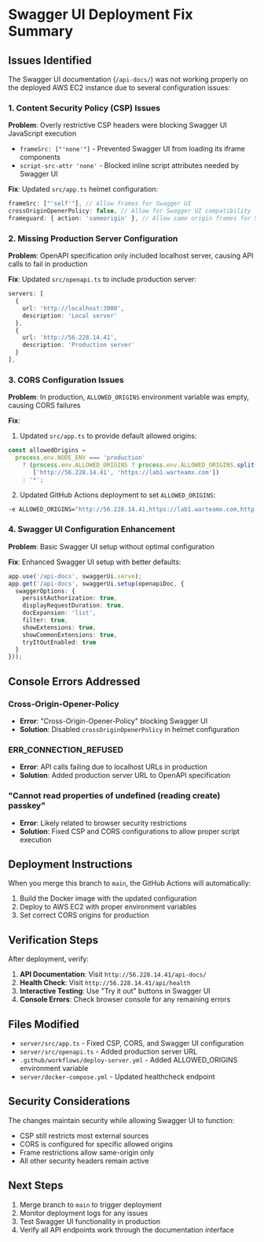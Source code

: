 # Swagger UI Deployment Fix Summary

## Issues Identified

The Swagger UI documentation (`/api-docs/`) was not working properly on the deployed AWS EC2 instance due to several configuration issues:

### 1. Content Security Policy (CSP) Issues
**Problem**: Overly restrictive CSP headers were blocking Swagger UI JavaScript execution
- `frameSrc: ["'none'"]` - Prevented Swagger UI from loading its iframe components
- `script-src-attr 'none'` - Blocked inline script attributes needed by Swagger UI

**Fix**: Updated `src/app.ts` helmet configuration:
```typescript
frameSrc: ["'self'"], // Allow frames for Swagger UI
crossOriginOpenerPolicy: false, // Allow for Swagger UI compatibility
frameguard: { action: 'sameorigin' }, // Allow same origin frames for Swagger UI
```

### 2. Missing Production Server Configuration
**Problem**: OpenAPI specification only included localhost server, causing API calls to fail in production

**Fix**: Updated `src/openapi.ts` to include production server:
```typescript
servers: [
  {
    url: 'http://localhost:3000',
    description: 'Local server'
  },
  {
    url: 'http://56.228.14.41',
    description: 'Production server'
  }
],
```

### 3. CORS Configuration Issues
**Problem**: In production, `ALLOWED_ORIGINS` environment variable was empty, causing CORS failures

**Fix**: 
1. Updated `src/app.ts` to provide default allowed origins:
```typescript
const allowedOrigins =
  process.env.NODE_ENV === 'production'
    ? (process.env.ALLOWED_ORIGINS ? process.env.ALLOWED_ORIGINS.split(',') : 
       ['http://56.228.14.41', 'https://lab1.warteamx.com'])
    : '*';
```

2. Updated GitHub Actions deployment to set `ALLOWED_ORIGINS`:
```bash
-e ALLOWED_ORIGINS="http://56.228.14.41,https://lab1.warteamx.com,http://lab1-todoapp.s3-website.eu-north-1.amazonaws.com"
```

### 4. Swagger UI Configuration Enhancement
**Problem**: Basic Swagger UI setup without optimal configuration

**Fix**: Enhanced Swagger UI setup with better defaults:
```typescript
app.use('/api-docs', swaggerUi.serve);
app.get('/api-docs', swaggerUi.setup(openapiDoc, {
  swaggerOptions: {
    persistAuthorization: true,
    displayRequestDuration: true,
    docExpansion: 'list',
    filter: true,
    showExtensions: true,
    showCommonExtensions: true,
    tryItOutEnabled: true
  }
}));
```

## Console Errors Addressed

### Cross-Origin-Opener-Policy
- **Error**: "Cross-Origin-Opener-Policy" blocking Swagger UI
- **Solution**: Disabled `crossOriginOpenerPolicy` in helmet configuration

### ERR_CONNECTION_REFUSED
- **Error**: API calls failing due to localhost URLs in production
- **Solution**: Added production server URL to OpenAPI specification

### "Cannot read properties of undefined (reading create) passkey"
- **Error**: Likely related to browser security restrictions
- **Solution**: Fixed CSP and CORS configurations to allow proper script execution

## Deployment Instructions

When you merge this branch to `main`, the GitHub Actions will automatically:

1. Build the Docker image with the updated configuration
2. Deploy to AWS EC2 with proper environment variables
3. Set correct CORS origins for production

## Verification Steps

After deployment, verify:

1. **API Documentation**: Visit `http://56.228.14.41/api-docs/`
2. **Health Check**: Visit `http://56.228.14.41/api/health`
3. **Interactive Testing**: Use "Try it out" buttons in Swagger UI
4. **Console Errors**: Check browser console for any remaining errors

## Files Modified

- `server/src/app.ts` - Fixed CSP, CORS, and Swagger UI configuration
- `server/src/openapi.ts` - Added production server URL
- `.github/workflows/deploy-server.yml` - Added ALLOWED_ORIGINS environment variable
- `server/docker-compose.yml` - Updated healthcheck endpoint

## Security Considerations

The changes maintain security while allowing Swagger UI to function:
- CSP still restricts most external sources
- CORS is configured for specific allowed origins
- Frame restrictions allow same-origin only
- All other security headers remain active

## Next Steps

1. Merge branch to `main` to trigger deployment
2. Monitor deployment logs for any issues
3. Test Swagger UI functionality in production
4. Verify all API endpoints work through the documentation interface
